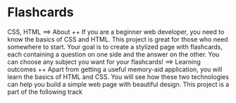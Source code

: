 # Flashcards
CSS, HTML
==> About ++
If you are a beginner web developer, you need to know the basics of CSS and HTML. This project is great for those who need somewhere to start. Your goal is to create a stylized page with flashcards, each containing a question on one side and the answer on the other. You can choose any subject you want for your flashcards!
==> Learning outcomes ++
Apart from getting a useful memory-aid application, you will learn the basics of HTML and CSS. You will see how these two technologies can help you build a simple web page with beautiful design.
This project is a part of the following track
